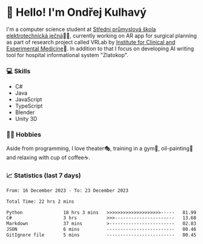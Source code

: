 # 👋 Hello! I'm Ondřej Kulhavý

I'm a computer science student at [Střední průmyslová škola elektrotechnická ječná](https://www.spsejecna.cz/)👨‍🎓, currently working on AR app for surgical planning as part of research project called VRLab by [Institute for Clinical and Experimental Medicine](https://www.ikem.cz/en/)🏥.
In addition to that I focus on developing AI writing tool for hospital informational system "Zlatokop".

### 💻 Skills
- C#
- Java
- JavaScript
- TypeScript
- Blender
- Unity 3D

### 🏋️‍♂️ Hobbies

Aside from programming, I love theater🎭, training in a gym💪, oil-painting🎨 and relaxing with cup of coffee☕.
### 📈 Statistics (last 7 days)
<!--START_SECTION:waka-->

```txt
From: 16 December 2023 - To: 23 December 2023

Total Time: 22 hrs 2 mins

Python               18 hrs 3 mins   >>>>>>>>>>>>>>>>>>>>-----   81.99 %
C#                   3 hrs           >>>----------------------   13.68 %
Markdown             37 mins         >------------------------   02.83 %
JSON                 6 mins          -------------------------   00.46 %
GitIgnore file       5 mins          -------------------------   00.45 %
```

<!--END_SECTION:waka-->



